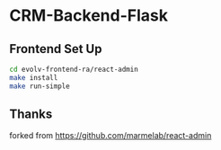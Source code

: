 # CRM-Backend-Flask

## Frontend Set Up
```sh
cd evolv-frontend-ra/react-admin
make install
make run-simple
```


## Thanks
forked from https://github.com/marmelab/react-admin
 








